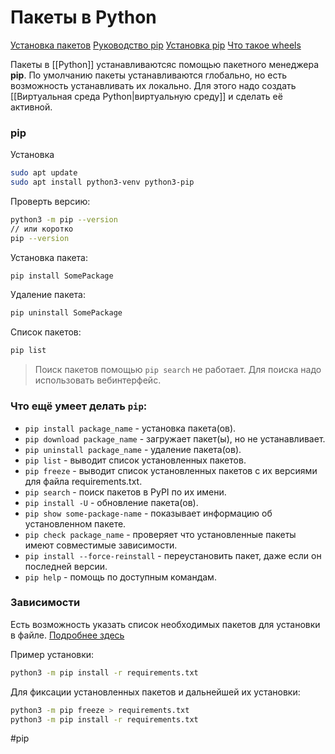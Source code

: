 # Пакеты в Python

[Установка пакетов](https://packaging.python.org/en/latest/tutorials/installing-packages/)
[Руководство pip](https://pip.pypa.io/en/latest/user_guide/)
[Установка pip](https://packaging.python.org/en/latest/guides/installing-using-linux-tools/#debian-ubuntu)
[Что такое wheels](https://realpython.com/python-wheels/)

Пакеты в  [[Python]] устанавливаютсяс помощью пакетного менеджера **pip**.
По умолчанию пакеты устанавливаются глобально, но есть возможность устанавливать их локально. Для этого надо создать [[Виртуальная среда Python|виртуальную среду]] и сделать её активной.

### pip

Установка
```bash
sudo apt update
sudo apt install python3-venv python3-pip
```

Проверть версию:
```bash
python3 -m pip --version
// или коротко
pip --version
```

Установка пакета:
```bash
pip install SomePackage
```

Удаление пакета:
```bash
pip uninstall SomePackage
```

Список пакетов:
```bash
pip list
```

>Поиск пакетов помощью `pip search` не работает. Для поиска надо использовать вебинтерфейс.


### Что ещё умеет делать `pip`:

-   `pip install package_name` - установка пакета(ов).
-   `pip download package_name` - загружает пакет(ы), но не устанавливает.
-   `pip uninstall package_name` - удаление пакета(ов).
-   `pip list` - выводит список установленных пакетов.
-   `pip freeze` - выводит список установленных пакетов с их версиями для файла requirements.txt.
-   `pip search` - поиск пакетов в PyPI по их имени.
-   `pip install -U` - обновление пакета(ов).
-   `pip show some-package-name` - показывает информацию об установленном пакете.
-   `pip check package_name` - проверяет что установленные пакеты имеют совместимые зависимости.
-   `pip install --force-reinstall` - переустановить пакет, даже если он последней версии.
-   `pip help` - помощь по доступным командам.

### Зависимости

Есть возможность указать список необходимых пакетов для установки в файле. [Подробнее здесь](https://pip.pypa.io/en/latest/user_guide/#requirements-files)

Пример установки:
```bash
python3 -m pip install -r requirements.txt
```

Для фиксации установленных пакетов и дальнейшей их установки:
```bash
python3 -m pip freeze > requirements.txt
python3 -m pip install -r requirements.txt
```



#pip